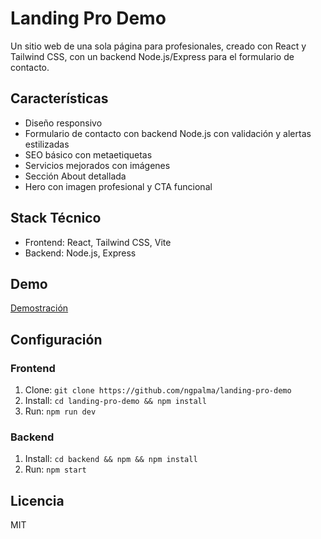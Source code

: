 # Landing Pro Demo
Un sitio web de una sola página para profesionales, creado con React y Tailwind CSS, con un backend Node.js/Express para el formulario de contacto.

## Características
- Diseño responsivo
- Formulario de contacto con backend Node.js con validación y alertas estilizadas
- SEO básico con metaetiquetas
- Servicios mejorados con imágenes
- Sección About detallada
- Hero con imagen profesional y CTA funcional

## Stack Técnico
- Frontend: React, Tailwind CSS, Vite
- Backend: Node.js, Express

## Demo
[Demostración](https://landing-pro-demo.vercel.app/)

## Configuración
### Frontend
1. Clone: `git clone https://github.com/ngpalma/landing-pro-demo`
2. Install: `cd landing-pro-demo && npm install`
3. Run: `npm run dev`

### Backend
1. Install: `cd backend && npm && npm install`
2. Run: `npm start`

## Licencia
MIT
